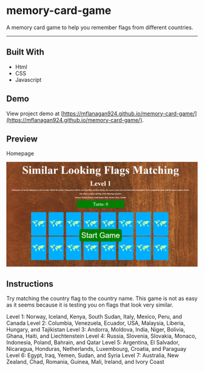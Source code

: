 # memory-card-game
A memory card game to help you remember flags from different countries.

---

## Built With
* Html
* CSS
* Javascript

## Demo

View project demo at [https://mflanagan924.github.io/memory-card-game/](https://mflanagan924.github.io/memory-card-game/).

## Preview

Homepage

<img src="https://raw.githubusercontent.com/mflanagan924/memory-card-game/main/Preview.PNG"></img>

## Instructions

Try matching the country flag to the country name. This game is not as easy as it seems because it is testing you on flags that look very similar.

Level 1: Norway, Iceland, Kenya, South Sudan, Italy, Mexico, Peru, and Canada
Level 2: Columbia, Venezuela, Ecuador, USA, Malaysia, Liberia, Hungary, and Tajikistan
Level 3: Andorra, Moldova, India, Niger, Bolivia, Ghana, Haiti, and Liechtenstein
Level 4: Russia, Slovenia, Slovakia, Monaco, Indonesia, Poland, Bahrain, and Qatar
Level 5: Argentina, El Salvador, Nicaragua, Honduras, Netherlands, Luxembourg, Croatia, and Paraguay
Level 6: Egypt, Iraq, Yemen, Sudan, and Syria
Level 7: Australia, New Zealand, Chad, Romania, Guinea, Mali, Ireland, and Ivory Coast
